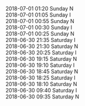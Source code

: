 2018-07-01 01:20 Sunday  N  
2018-07-01 01:05 Sunday  I  
2018-07-01 00:55 Sunday  N  
2018-07-01 00:30 Sunday  I  
2018-07-01 00:25 Sunday  N  
2018-06-30 21:35 Saturday  I  
2018-06-30 21:30 Saturday  N  
2018-06-30 20:25 Saturday  I  
2018-06-30 19:15 Saturday  N  
2018-06-30 19:10 Saturday  I  
2018-06-30 18:45 Saturday  N  
2018-06-30 18:25 Saturday  I  
2018-06-30 18:10 Saturday  N  
2018-06-30 09:40 Saturday  I  
2018-06-30 09:35 Saturday  N  
